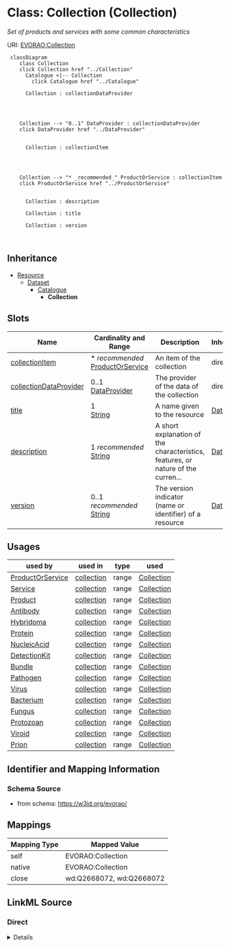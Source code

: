 

# Class: Collection (Collection) 


_Set of products and services with some common characteristics_





URI: [EVORAO:Collection](https://w3id.org/evorao/Collection)






```mermaid
 classDiagram
    class Collection
    click Collection href "../Collection"
      Catalogue <|-- Collection
        click Catalogue href "../Catalogue"
      
      Collection : collectionDataProvider
        
          
    
    
    Collection --> "0..1" DataProvider : collectionDataProvider
    click DataProvider href "../DataProvider"

        
      Collection : collectionItem
        
          
    
    
    Collection --> "* _recommended_" ProductOrService : collectionItem
    click ProductOrService href "../ProductOrService"

        
      Collection : description
        
      Collection : title
        
      Collection : version
        
      
```





## Inheritance
* [Resource](Resource.md)
    * [Dataset](Dataset.md)
        * [Catalogue](Catalogue.md)
            * **Collection**



## Slots

| Name | Cardinality and Range | Description | Inheritance |
| ---  | --- | --- | --- |
| [collectionItem](collectionItem.md) | * _recommended_ <br/> [ProductOrService](ProductOrService.md) | An item of the collection | direct |
| [collectionDataProvider](collectionDataProvider.md) | 0..1 <br/> [DataProvider](DataProvider.md) | The provider of the data of the collection | direct |
| [title](title.md) | 1 <br/> [String](String.md) | A name given to the resource | [Dataset](Dataset.md) |
| [description](description.md) | 1 _recommended_ <br/> [String](String.md) | A short explanation of the characteristics, features, or nature of the curren... | [Dataset](Dataset.md) |
| [version](version.md) | 0..1 _recommended_ <br/> [String](String.md) | The version indicator (name or identifier) of a resource | [Dataset](Dataset.md) |





## Usages

| used by | used in | type | used |
| ---  | --- | --- | --- |
| [ProductOrService](ProductOrService.md) | [collection](collection.md) | range | [Collection](Collection.md) |
| [Service](Service.md) | [collection](collection.md) | range | [Collection](Collection.md) |
| [Product](Product.md) | [collection](collection.md) | range | [Collection](Collection.md) |
| [Antibody](Antibody.md) | [collection](collection.md) | range | [Collection](Collection.md) |
| [Hybridoma](Hybridoma.md) | [collection](collection.md) | range | [Collection](Collection.md) |
| [Protein](Protein.md) | [collection](collection.md) | range | [Collection](Collection.md) |
| [NucleicAcid](NucleicAcid.md) | [collection](collection.md) | range | [Collection](Collection.md) |
| [DetectionKit](DetectionKit.md) | [collection](collection.md) | range | [Collection](Collection.md) |
| [Bundle](Bundle.md) | [collection](collection.md) | range | [Collection](Collection.md) |
| [Pathogen](Pathogen.md) | [collection](collection.md) | range | [Collection](Collection.md) |
| [Virus](Virus.md) | [collection](collection.md) | range | [Collection](Collection.md) |
| [Bacterium](Bacterium.md) | [collection](collection.md) | range | [Collection](Collection.md) |
| [Fungus](Fungus.md) | [collection](collection.md) | range | [Collection](Collection.md) |
| [Protozoan](Protozoan.md) | [collection](collection.md) | range | [Collection](Collection.md) |
| [Viroid](Viroid.md) | [collection](collection.md) | range | [Collection](Collection.md) |
| [Prion](Prion.md) | [collection](collection.md) | range | [Collection](Collection.md) |






## Identifier and Mapping Information







### Schema Source


* from schema: https://w3id.org/evorao/




## Mappings

| Mapping Type | Mapped Value |
| ---  | ---  |
| self | EVORAO:Collection |
| native | EVORAO:Collection |
| close | wd:Q2668072, wd:Q2668072 |







## LinkML Source

<!-- TODO: investigate https://stackoverflow.com/questions/37606292/how-to-create-tabbed-code-blocks-in-mkdocs-or-sphinx -->

### Direct

<details>
```yaml
name: Collection
description: Set of products and services with some common characteristics
title: Collection
from_schema: https://w3id.org/evorao/
close_mappings:
- wd:Q2668072
- wd:Q2668072
is_a: Catalogue
slots:
- collectionItem
- collectionDataProvider
slot_usage:
  collectionItem:
    name: collectionItem
    description: An item of the collection
    title: collection item
    close_mappings:
    - dcat:resource
    domain_of:
    - Collection
    range: ProductOrService
    required: false
    recommended: true
    multivalued: true
  collectionDataProvider:
    name: collectionDataProvider
    description: The provider of the data of the collection
    title: collection data provider
    close_mappings:
    - dct:isReferencedBy
    domain_of:
    - Collection
    range: DataProvider
    required: false
    multivalued: false

```
</details>

### Induced

<details>
```yaml
name: Collection
description: Set of products and services with some common characteristics
title: Collection
from_schema: https://w3id.org/evorao/
close_mappings:
- wd:Q2668072
- wd:Q2668072
is_a: Catalogue
slot_usage:
  collectionItem:
    name: collectionItem
    description: An item of the collection
    title: collection item
    close_mappings:
    - dcat:resource
    domain_of:
    - Collection
    range: ProductOrService
    required: false
    recommended: true
    multivalued: true
  collectionDataProvider:
    name: collectionDataProvider
    description: The provider of the data of the collection
    title: collection data provider
    close_mappings:
    - dct:isReferencedBy
    domain_of:
    - Collection
    range: DataProvider
    required: false
    multivalued: false
attributes:
  collectionItem:
    name: collectionItem
    description: An item of the collection
    title: collection item
    from_schema: https://w3id.org/evorao/
    close_mappings:
    - dcat:resource
    rank: 1000
    alias: collectionItem
    owner: Collection
    domain_of:
    - Collection
    range: ProductOrService
    required: false
    recommended: true
    multivalued: true
  collectionDataProvider:
    name: collectionDataProvider
    description: The provider of the data of the collection
    title: collection data provider
    from_schema: https://w3id.org/evorao/
    close_mappings:
    - dct:isReferencedBy
    rank: 1000
    alias: collectionDataProvider
    owner: Collection
    domain_of:
    - Collection
    range: DataProvider
    required: false
    multivalued: false
  title:
    name: title
    description: A name given to the resource
    title: title
    comments:
    - 'The title of the item should be as short and descriptive as possible. E.g.
      for virus products it should basically be based on the following Pattern:

      ''Virus name'', ''virus host type'', ''collection year'', ''country of collection''
      ex ''suspected epidemiological origin'', ''genotype'', ''strain'', ''variant
      name or specific feature'
    from_schema: https://w3id.org/evorao/
    close_mappings:
    - rdfs:label
    - schema:name
    rank: 1000
    slot_uri: dct:title
    alias: title
    owner: Collection
    domain_of:
    - Dataset
    - DataService
    - Publication
    - Term
    - License
    - Certification
    range: string
    required: true
    multivalued: false
  description:
    name: description
    description: A short explanation of the characteristics, features, or nature of
      the current item
    title: description
    comments:
    - 'Describe this item in few lines. This description will serve as a summary to
      present the resource.

      '
    from_schema: https://w3id.org/evorao/
    exact_mappings:
    - schema:description
    close_mappings:
    - schema:description
    rank: 1000
    slot_uri: dct:description
    alias: description
    owner: Collection
    domain_of:
    - Dataset
    - DataService
    - Term
    - PersonOrOrganization
    - File
    - ContactPoint
    - License
    - Certification
    range: string
    required: true
    recommended: true
    multivalued: false
  version:
    name: version
    description: The version indicator (name or identifier) of a resource
    title: version
    from_schema: https://w3id.org/evorao/
    close_mappings:
    - wdp:P393
    - schema:version
    rank: 1000
    alias: version
    owner: Collection
    domain_of:
    - Dataset
    - Version
    - Taxonomy
    range: string
    required: false
    recommended: true
    multivalued: false

```
</details>